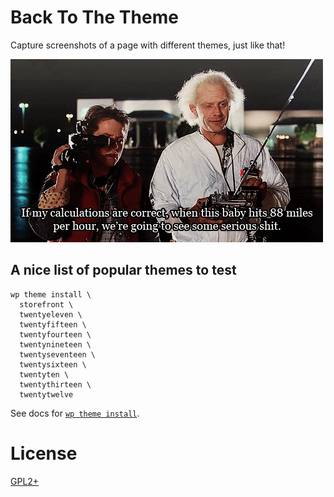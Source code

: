 # Back To The Theme

Capture screenshots of a page with different themes, just like that!

<img src="delorean.gif" alt="" />

## A nice list of popular themes to test

```
wp theme install \
  storefront \
  twentyeleven \
  twentyfifteen \
  twentyfourteen \
  twentynineteen \
  twentyseventeen \
  twentysixteen \
  twentyten \
  twentythirteen \
  twentytwelve
```

See docs for [`wp theme install`](https://developer.wordpress.org/cli/commands/theme/install/).


# License
[GPL2+](./LICENSE.txt)
